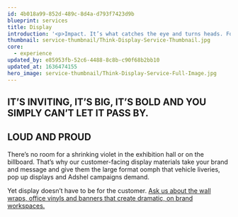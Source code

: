 ```yaml
---
id: 4b018a99-852d-489c-8d4a-d793f7423d9b
blueprint: services
title: Display
introduction: '<p>Impact. It’s what catches the eye and turns heads. For your customers – and for the people within your business – the right display material in the right place at the right time can grab attention, transform space and reinforce your brand, brilliantly.</p>'
thumbnail: service-thumbnail/Think-Display-Service-Thumbnail.jpg
core:
  - experience
updated_by: e85953fb-52c6-4488-8c8b-c90f68b2bb10
updated_at: 1636474155
hero_image: service-thumbnail/Think-Display-Service-Full-Image.jpg
---
```

## IT’S INVITING, IT’S BIG, IT’S BOLD AND YOU SIMPLY CAN’T LET IT PASS BY.


## LOUD AND PROUD

There’s no room for a shrinking violet in the exhibition hall or on the billboard. That’s why our customer-facing display materials take your brand and message and give them the large format oomph that vehicle liveries, pop up displays and Adshel campaigns demand.

Yet display doesn’t have to be for the customer. [Ask us about the wall wraps, office vinyls and banners that create dramatic, on brand workspaces.](/contact)